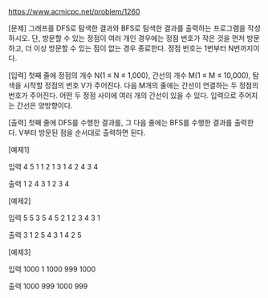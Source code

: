 https://www.acmicpc.net/problem/1260

[문제]
그래프를 DFS로 탐색한 결과와 BFS로 탐색한 결과를 출력하는 프로그램을 작성하시오. 단, 방문할 수 있는 정점이 여러 개인 경우에는 정점 번호가 작은 것을 먼저 방문하고, 더 이상 방문할 수 있는 점이 없는 경우 종료한다. 정점 번호는 1번부터 N번까지이다.

[입력]
첫째 줄에 정점의 개수 N(1 ≤ N ≤ 1,000), 간선의 개수 M(1 ≤ M ≤ 10,000), 탐색을 시작할 정점의 번호 V가 주어진다. 다음 M개의 줄에는 간선이 연결하는 두 정점의 번호가 주어진다. 어떤 두 정점 사이에 여러 개의 간선이 있을 수 있다. 입력으로 주어지는 간선은 양방향이다.

[출력]
첫째 줄에 DFS를 수행한 결과를, 그 다음 줄에는 BFS를 수행한 결과를 출력한다. V부터 방문된 점을 순서대로 출력하면 된다.

[예제1]

입력
4 5 1
1 2
1 3
1 4
2 4
3 4

출력
1 2 4 3
1 2 3 4

[예제2]

입력
5 5 3
5 4
5 2
1 2
3 4
3 1


출력
3 1 2 5 4
3 1 4 2 5

[예제3]

입력
1000 1 1000
999 1000

출력
1000 999
1000 999